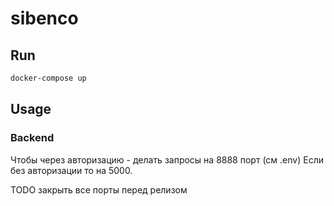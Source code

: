 # sibenco

## Run
```bash
docker-compose up
```

## Usage

### Backend
Чтобы через авторизацию - делать запросы на 8888 порт (см .env)
Если без авторизации то на 5000.

TODO закрыть все порты перед релизом

